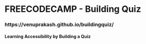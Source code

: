 <h1>FREECODECAMP - Building Quiz</h1>

<h3>https://venuprakash.github.io/buildingquiz/</h3>

<h4>Learning Accessibility by Building a Quiz</h4>
